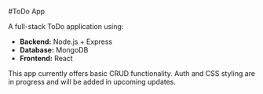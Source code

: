 #ToDo App

A full-stack ToDo application using:

- **Backend:** Node.js + Express
- **Database:** MongoDB
- **Frontend:** React

This app currently offers basic CRUD functionality. Auth and CSS styling are in progress and will be added in upcoming updates.
